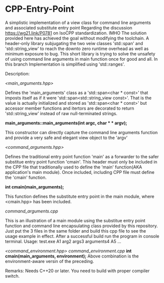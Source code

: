 # CPP-Entry-Point
A simplistic implementation of a view class for command line arguments and associated substitute entry point
Regarding the discussion https://wg21.link/P0781 on IsoCPP standardization. IMHO The solution provided here has achieved the goal
without modifying the toolchain. A header-only library subjugating the two veiw classes 'std::span' and 'std::string_view' to reach the downto
zero runtime overhead as well as minimum exposure to bug. This short library is trying to solve the unsafety of using command line
arguments in main function once for good and all.
In this branch Implementation is simplified  using 'std::ranges'.

Description:

*<main_arguments.hpp>*

Defines the 'main_arguments' class as a 'std::span<char * const>' that imposts itself as if it were 'std::span<std::string_view const>'. 
That is the value is actually initialized and stored as 'std::span<char * const>' but accessor member functions and itertors are 
decorated to return 'std::string_view' instead of raw null-terminated strings.

**main_arguments::main_arguments(int argc, char * * argv);**

This constructor can directly capture the command line arguments function and provide a very safe and elegant view  object to the 'argv'

*<command_arguments.hpp>*

Defines the traditional entry point function 'main' as a forwarder to the safer substitue entry point function 'cmain'.
This header must only be included in the CPP file that traditionally used to define the 'main' function(AKA application's main module).
Once included, including CPP file must define the 'cmain' function.

**int cmain(main_arguments);**

This function defines the substitute entry point in the main module, where <cmain.hpp> has been included.

*command_arguments.cpp*

This is an illustration of a main module using the substitue entry point function and command line encapsulating class provided by this repository.
Just put the 3 files in the same folder and build this cpp file to see the usage example in effect. After a successful build run the program in 
console terminal.
Usage: test.exe A1 arg2 args3 arguments4 A5 ...

*<command_environment.hpp>*
*command_environment.cpp*
**int cmain(main_arguments, environment);**
Above combination is the environment-aware versin of the preceding.

Remarks:
Needs C++20 or later. You need to build with proper compiler switch.


